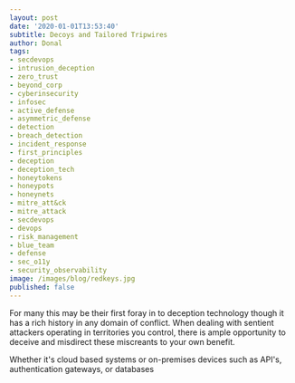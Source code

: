 ```yaml
---
layout: post
date: '2020-01-01T13:53:40'
subtitle: Decoys and Tailored Tripwires
author: Donal
tags:
- secdevops 
- intrusion_deception
- zero_trust
- beyond_corp
- cyberinsecurity
- infosec
- active_defense
- asymmetric_defense
- detection
- breach_detection
- incident_response
- first_principles
- deception
- deception_tech
- honeytokens
- honeypots
- honeynets
- mitre_att&ck
- mitre_attack
- secdevops
- devops
- risk_management
- blue_team
- defense
- sec_o11y
- security_observability
image: /images/blog/redkeys.jpg
published: false
---
```


For many this may be their first foray in to deception technology though it has a rich history in any domain of conflict. When dealing with sentient attackers operating in territories you control, there is ample opportunity to deceive and misdirect these miscreants to your own benefit. 

Whether it's cloud based systems or on-premises devices such as API's, authentication gateways, or databases
